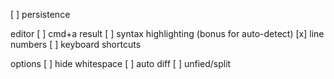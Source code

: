 [ ] persistence

editor
[ ] cmd+a result
[ ] syntax highlighting (bonus for auto-detect)
[x] line numbers
[ ] keyboard shortcuts

options
[ ] hide whitespace 
[ ] auto diff
[ ] unfied/split